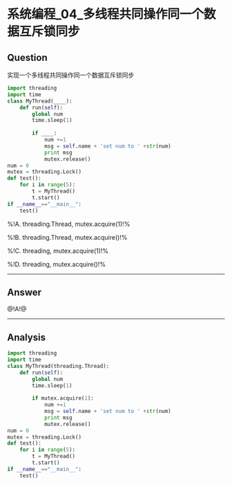 # 系统编程_04_多线程共同操作同一个数据互斥锁同步

## Question
实现一个多线程共同操作同一个数据互斥锁同步

```python
import threading
import time
class MyThread(____):
    def run(self):
        global num
        time.sleep(1)
    
        if ____:
            num +=1
            msg = self.name + 'set num to ' +str(num)
            print msg
            mutex.release()
num = 0
mutex = threading.Lock()
def test():
    for i in range(5):
        t = MyThread()
        t.start()
if __name__=="__main__":
    test()
```

%!A. threading.Thread, mutex.acquire(1)!%

%!B. threading.Thread, mutex.acquire()!%

%!C. threading, mutex.acquire(1)!%

%!D. threading, mutex.acquire()!%

----

## Answer
@!A!@

----

## Analysis

```python
import threading
import time
class MyThread(threading.Thread):
    def run(self):
        global num
        time.sleep(1)
    
        if mutex.acquire(1):
            num +=1
            msg = self.name + 'set num to ' +str(num)
            print msg
            mutex.release()
num = 0
mutex = threading.Lock()
def test():
    for i in range(5):
        t = MyThread()
        t.start()
if __name__=="__main__":
    test()
```